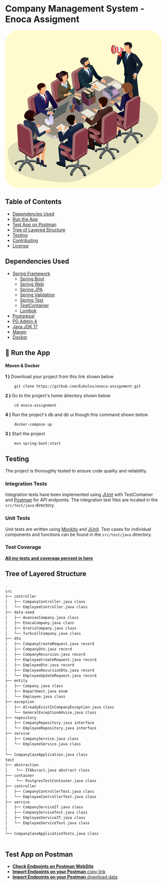 # Company Management System - Enoca Assigment
<img src="image/photo.png" alt="feature"/>

## Table of Contents

- [Dependencies Used](#dependencies-used)
- [Run the App](#🔨-run-the-app)
- [Test App on Postman](#test-app-on-postman)
- [Tree of Layered Structure](#tree-of-layered-structure)
- [Testing](#testing)
- [Contributing](#contributing)
- [License](#license)

## Dependencies Used
- [Spring Framework](https://docs.spring.io/spring-framework/docs/current/reference/html/)
    - [Spring Boot](https://spring.io/projects/spring-boot)
    - [Spring Web](https://docs.spring.io/spring-framework/docs/3.2.x/spring-framework-reference/html/mvc.html)
    - [Spring JPA](https://spring.io/projects/spring-data-jpa)
    - [Spring Validation](https://docs.spring.io/spring-framework/docs/4.1.x/spring-framework-reference/html/validation.html)
    - [Spring Test](https://docs.spring.io/spring-boot/docs/1.5.2.RELEASE/reference/html/boot-features-testing.html)
    - [TestContainer](https://testcontainers.com/)
    - [Lombok](https://projectlombok.org/)
- [Postgresql](https://www.postgresql.org/)
- [PG Admin 4](https://www.pgadmin.org/docs/)
- [Java JDK 17](https://docs.oracle.com/en/java/javase/17/docs/api/index.html)
- [Maven](https://maven.apache.org/)
- [Docker](https://www.docker.com/)


## 🔨 Run the App

#### Maven & Docker

<b>1 )</b> Download your project from this link shown below
```
    git clone https://github.com/Eukolos/enoca-assignment.git
```

<b>2 )</b> Go to the project's home directory shown below
```
    cd enoca-assignment
```
<b>4 )</b> Run the project's db and db ui though this command shown below
```
    docker-compose up
```

<b>3 )</b> Start the project
```
    mvn spring-boot:start
```

## Testing

The project is thoroughly tested to ensure code quality and reliability.

### Integration Tests

Integration tests have been implemented using [JUnit](https://junit.org/) with TestContainer and [Postman](https://www.postman.com/) for API endpoints. The integration test files are located in the `src/test/java` directory.

### Unit Tests

Unit tests are written using [Mockito](https://site.mockito.org/) and [JUnit](https://junit.org/). Test cases for individual components and functions can be found in the `src/test/java` directory.

### Test Coverage

[**All my tests and coverage percent in here**](https://raw.githack.com/Eukolos/enoca-assignment/master/htmlReport/index.html)


## Tree of Layered Structure

```txt
.
src
├── controller
│   ├── CompanyController.java class
│   └── EmployeeController.java class
├── data-seed
│   ├── AvansasCompany.java class
│   ├── EnocaCompany.java class
│   ├── GratisCompany.java class
│   └── TurkcellCompany.java class
├── dto
│   ├── CompanyCreateRequest.java record
│   ├── CompanyDto.java record
│   ├── CompanyRecursion.java record
│   ├── EmployeeCreateRequest.java record
│   ├── EmployeeDto.java record
│   ├── EmployeeRecursionDto.java record
│   └── EmployeeUpdateRequest.java record
├── entity
│   ├── Company.java class
│   ├── Department.java enum
│   └── Employee.java class
├── exception
│   ├── AlreadyExistInCompanyException.java class
│   └── GeneralExceptionAdvice.java class
├── repository
│   ├── CompanyRepository.java interface
│   └── EmployeeRepository.java interface
├── service
│   ├── CompanyService.java class
│   └── EmployeeService.java class
│  
└── CompanyCaseApplication.java class
test
├── abstraction
│    └── ITAbsract.java abstract class
├── container
│    └── PostgresTestContainer.java class
├── controller
│   ├── CompanyControllerTest.java class
│   └── EmployeeControllerTest.java class
├── service
│   ├── CompanyServiceIT.java class
│   ├── CompanyServiceTest.java class
│   ├── EmployeeServiceIT.java class
│   └── EmployeeServiceTest.java class
│  
└── CompanyCaseApplicationTests.java class
  
```

## Test App on Postman
- [**Check Endpoints on Postman WebSite**](https://documenter.getpostman.com/view/20436403/2s946mZpXo)
- [**Import Endpoints on your Postman** copy link](https://api.postman.com/collections/20436403-f8c43a7b-9ce8-40ed-a7e8-6a130a18159c?access_key=PMAT-01H61BPSATH41C0QW1DF86AT8S)
- [**Import Endpoints on your Postman** download data](https://github.com/Eukolos/enoca-assignment/tree/master/postman)
